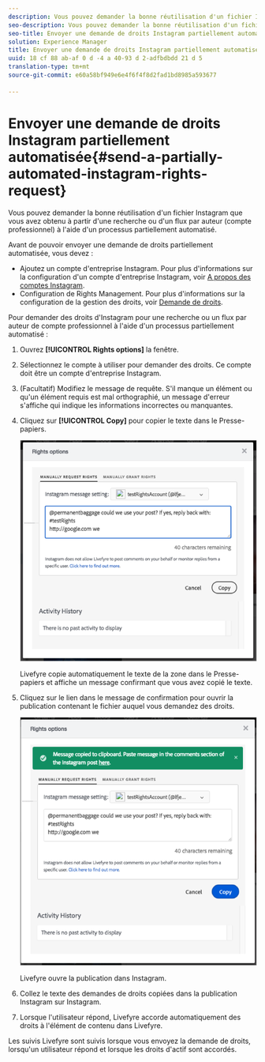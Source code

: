 ```yaml
---
description: Vous pouvez demander la bonne réutilisation d'un fichier Instagram que vous avez obtenu à partir d'une recherche ou d'un flux par auteur (compte professionnel) à l'aide d'un processus partiellement automatisé.
seo-description: Vous pouvez demander la bonne réutilisation d'un fichier Instagram que vous avez obtenu à partir d'une recherche ou d'un flux par auteur (compte professionnel) à l'aide d'un processus partiellement automatisé.
seo-title: Envoyer une demande de droits Instagram partiellement automatisée
solution: Experience Manager
title: Envoyer une demande de droits Instagram partiellement automatisée
uuid: 18 cf 88 ab-af 0 d -4 a 40-93 d 2-adfbdbdd 21 d 5
translation-type: tm+mt
source-git-commit: e60a58bf949e6e4f6f4f8d2fad1bd8985a593677

---
```



# Envoyer une demande de droits Instagram partiellement automatisée{#send-a-partially-automated-instagram-rights-request}

Vous pouvez demander la bonne réutilisation d&#39;un fichier Instagram que vous avez obtenu à partir d&#39;une recherche ou d&#39;un flux par auteur (compte professionnel) à l&#39;aide d&#39;un processus partiellement automatisé.

Avant de pouvoir envoyer une demande de droits partiellement automatisée, vous devez :

* Ajoutez un compte d&#39;entreprise Instagram. Pour plus d&#39;informations sur la configuration d&#39;un compte d&#39;entreprise Instagram, voir [A propos des comptes Instagram](../c-users-creating-accounts-with-studio-access/t-configure-social-accout-instagram/c-about-instagram-accounts.md#c_about_instagram_accounts).
* Configuration de Rights Management. Pour plus d&#39;informations sur la configuration de la gestion des droits, voir [Demande de droits](../c-how-requesting-rights-works/c-how-requesting-rights-works.md#c_how_requesting_rights_works).

Pour demander des droits d&#39;Instagram pour une recherche ou un flux par auteur de compte professionnel à l&#39;aide d&#39;un processus partiellement automatisé :

1. Ouvrez **[!UICONTROL Rights options]** la fenêtre.
1. Sélectionnez le compte à utiliser pour demander des droits. Ce compte doit être un compte d&#39;entreprise Instagram.
1. (Facultatif) Modifiez le message de requête. S&#39;il manque un élément ou qu&#39;un élément requis est mal orthographié, un message d&#39;erreur s&#39;affiche qui indique les informations incorrectes ou manquantes.
1. Cliquez sur **[!UICONTROL Copy]** pour copier le texte dans le Presse-papiers.

   ![](assets/rr_insta_workaround1.png)

   Livefyre copie automatiquement le texte de la zone dans le Presse-papiers et affiche un message confirmant que vous avez copié le texte.

1. Cliquez sur le lien dans le message de confirmation pour ouvrir la publication contenant le fichier auquel vous demandez des droits.

   ![](assets/rr_insta_workaround2.png)

   Livefyre ouvre la publication dans Instagram.

1. Collez le texte des demandes de droits copiées dans la publication Instagram sur Instagram.
1. Lorsque l&#39;utilisateur répond, Livefyre accorde automatiquement des droits à l&#39;élément de contenu dans Livefyre.

Les suivis Livefyre sont suivis lorsque vous envoyez la demande de droits, lorsqu&#39;un utilisateur répond et lorsque les droits d&#39;actif sont accordés.
